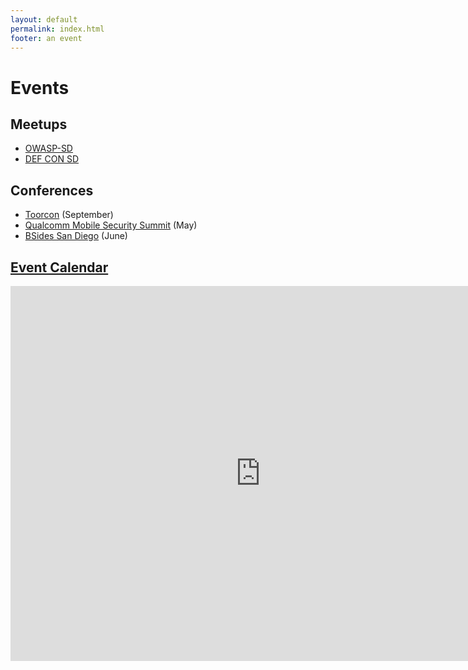 ```yaml
---
layout: default
permalink: index.html
footer: an event
---
```


# Events

## Meetups

* [OWASP-SD](https://www.meetup.com/Open-Web-Application-Security-Project-San-Diego-OWASP-SD/)
* [DEF CON SD](https://www.dc858.org/)

## Conferences

* [Toorcon](https://sandiego.toorcon.net/) (September)
* [Qualcomm Mobile Security Summit](https://www.qualcomm.com/company/product-security/resources) (May)
* [BSides San Diego](https://www.securitybsides.com/w/page/107007549/BSidesSanDiego) (June)

## [Event Calendar](https://calendar.google.com/calendar/embed?src=trailofbits.com_u4ugmlhgr0nf58s1ji8fteed2k%40group.calendar.google.com&ctz=America/New_York)

<iframe src="https://calendar.google.com/calendar/embed?src=trailofbits.com_u4ugmlhgr0nf58s1ji8fteed2k%40group.calendar.google.com&ctz=America/New_York" style="border: 0" width="800" height="600" frameborder="0" scrolling="no"></iframe>

